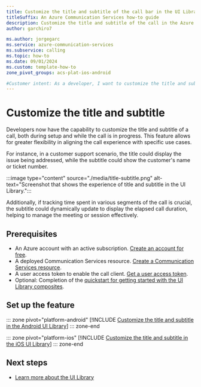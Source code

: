 ```yaml
---
title: Customize the title and subtitle of the call bar in the UI Library
titleSuffix: An Azure Communication Services how-to guide
description: Customize the title and subtitle of the call in the Azure Communication Services UI Library.
author: garchiro7

ms.author: jorgegarc
ms.service: azure-communication-services
ms.subservice: calling
ms.topic: how-to 
ms.date: 09/01/2024
ms.custom: template-how-to
zone_pivot_groups: acs-plat-ios-android

#Customer intent: As a developer, I want to customize the title and subtitle of the call in the UI Library
---
```


# Customize the title and subtitle 

Developers now have the capability to customize the title and subtitle of a call, both during setup and while the call is in progress. This feature allows for greater flexibility in aligning the call experience with specific use cases.

For instance, in a customer support scenario, the title could display the issue being addressed, while the subtitle could show the customer's name or ticket number.

:::image type="content" source="./media/title-subtitle.png" alt-text="Screenshot that shows the experience of title and subtitle in the UI Library.":::

Additionally, if tracking time spent in various segments of the call is crucial, the subtitle could dynamically update to display the elapsed call duration, helping to manage the meeting or session effectively.

## Prerequisites

- An Azure account with an active subscription. [Create an account for free](https://azure.microsoft.com/pricing/purchase-options/azure-account?cid=msft_learn).
- A deployed Communication Services resource. [Create a Communication Services resource](../../quickstarts/create-communication-resource.md).
- A user access token to enable the call client. [Get a user access token](../../quickstarts/access-tokens.md).
- Optional: Completion of the [quickstart for getting started with the UI Library composites](../../quickstarts/ui-library/get-started-composites.md).

## Set up the feature

::: zone pivot="platform-android"
[!INCLUDE [Customize the title and subtitle in the Android UI Library](./includes/setup-title-subtitle/android.md)]
::: zone-end

::: zone pivot="platform-ios"
[!INCLUDE [Customize the title and subtitle in the iOS UI Library](./includes/setup-title-subtitle/ios.md)]
::: zone-end

## Next steps

- [Learn more about the UI Library](../../concepts/ui-library/ui-library-overview.md)
